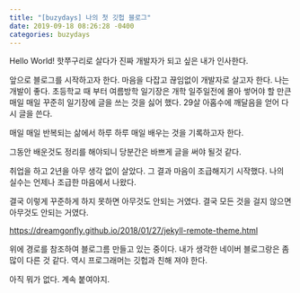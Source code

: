 ```yaml
---
title: "[buzydays] 나의 첫 깃헙 블로그"
date: 2019-09-18 08:26:28 -0400
categories: buzydays
---
```

Hello World!
핫쭈구리로 살다가 진짜 개발자가 되고 싶은 내가 인사한다.

앞으로 블로그를 시작하고자 한다. 
마음을 다잡고 끊임없이 개발자로 살고자 한다. 나는 개발이 좋다.
초등학교 때 부터 여름방학 일기장은 개학 일주일전에 몰아 쎃어야 할 만큰
매일 매일 꾸준히 일기장에 글을 쓰는 것을 싫어 했다.
29살 아홉수에 깨달음을 얻어 다시 글을 쓴다.

매일 매일 반복되는 삶에서 하루 하루 매일 배우는 것을 기록하고자 한다.

그동안 배운것도 정리를 해야되니 당분간은 바쁘게 글을 써야 될것 같다.

취업을 하고 2년을 아무 생각 없이 살았다. 
그 결과 마음이 조급해지기 시작했다.
나의 실수는 언제나 조급한 마음에서 나왔다.

결국 이렇게 꾸준하게 하지 못하면 아무것도 안되는 거였다.
결국 모든 것을 걸지 않으면 아무것도 안되는 거였다.

https://dreamgonfly.github.io/2018/01/27/jekyll-remote-theme.html

위에 경로를 참조하여 블로그름 만들고 있는 중이다. 
내가 생각한 네이버 블로그랑은 좀 많이 다른 것 같다.
역시 프로그래머는 깃헙과 친해 져야 한다. 

아직 뭐가 없다. 계속 붙여야지.
